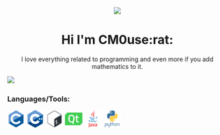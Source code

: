 <div align="center">
  <img src="https://static.wikia.nocookie.net/the-salem/images/f/f9/Brown_Jenkins_Infobox.gif"><br>
  <h1>
    Hi I'm CM0use:rat:
  </h1>
  <p>I love everything related to programming and even more if you add mathematics to it.</p>
</div>

![](https://github-readme-stats.vercel.app/api/top-langs/?username=CM0use&layout=compact&theme=dark)

### Languages/Tools:
<div>
  <img src="https://github.com/devicons/devicon/blob/master/icons/c/c-original.svg" title="C" alt="C" width="40" height="40"/>
  <img src="https://github.com/devicons/devicon/blob/master/icons/cplusplus/cplusplus-original.svg" title="C++" alt="C++" width="40" height="40"/>
  <img src="https://github.com/devicons/devicon/blob/master/icons/bash/bash-original.svg" title="Bash" **alt="Bash" width="40" height="40"/>
  <img src="https://github.com/devicons/devicon/blob/master/icons/qt/qt-original.svg" title="Qt" **alt="Qt" width="40" height="40"/>
  <img src="https://github.com/devicons/devicon/blob/master/icons/java/java-original-wordmark.svg" title="Java" **alt="Java" width="40" height="40"/>
  <img src="https://github.com/devicons/devicon/blob/master/icons/python/python-original-wordmark.svg" title="Python" **alt="Python" width="40" height="40"/>
</div>
